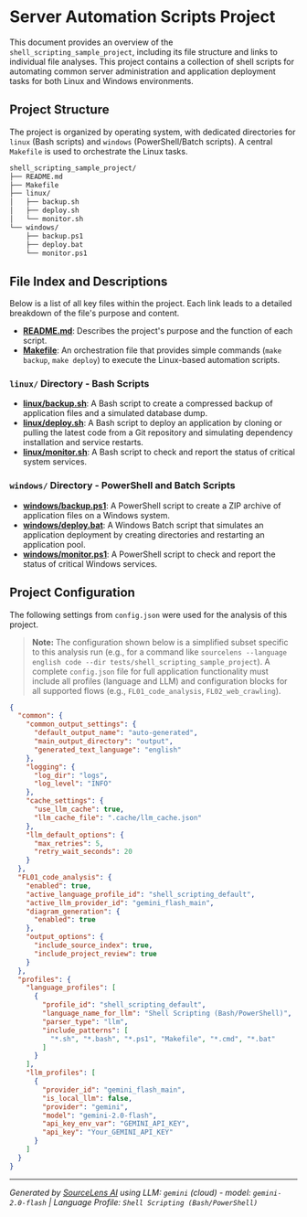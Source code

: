 # Server Automation Scripts Project

This document provides an overview of the `shell_scripting_sample_project`, including its file structure and links to individual file analyses. This project contains a collection of shell scripts for automating common server administration and application deployment tasks for both Linux and Windows environments.

## Project Structure

The project is organized by operating system, with dedicated directories for `linux` (Bash scripts) and `windows` (PowerShell/Batch scripts). A central `Makefile` is used to orchestrate the Linux tasks.

```bash
shell_scripting_sample_project/
├── README.md
├── Makefile
├── linux/
│   ├── backup.sh
│   ├── deploy.sh
│   └── monitor.sh
└── windows/
    ├── backup.ps1
    ├── deploy.bat
    └── monitor.ps1
```

## File Index and Descriptions

Below is a list of all key files within the project. Each link leads to a detailed breakdown of the file's purpose and content.

*   **[README.md](./README.md)**: Describes the project's purpose and the function of each script.
*   **[Makefile](./Makefile)**: An orchestration file that provides simple commands (`make backup`, `make deploy`) to execute the Linux-based automation scripts.

### `linux/` Directory - Bash Scripts

*   **[linux/backup.sh](./linux/backup.sh)**: A Bash script to create a compressed backup of application files and a simulated database dump.
*   **[linux/deploy.sh](./linux/deploy.sh)**: A Bash script to deploy an application by cloning or pulling the latest code from a Git repository and simulating dependency installation and service restarts.
*   **[linux/monitor.sh](./linux/monitor.sh)**: A Bash script to check and report the status of critical system services.

### `windows/` Directory - PowerShell and Batch Scripts

*   **[windows/backup.ps1](./windows/backup.ps1)**: A PowerShell script to create a ZIP archive of application files on a Windows system.
*   **[windows/deploy.bat](./windows/deploy.bat)**: A Windows Batch script that simulates an application deployment by creating directories and restarting an application pool.
*   **[windows/monitor.ps1](./windows/monitor.ps1)**: A PowerShell script to check and report the status of critical Windows services.

## Project Configuration

The following settings from `config.json` were used for the analysis of this project.

> **Note:** The configuration shown below is a simplified subset specific to this analysis run (e.g., for a command like `sourcelens --language english code --dir tests/shell_scripting_sample_project`). A complete `config.json` file for full application functionality must include all profiles (language and LLM) and configuration blocks for all supported flows (e.g., `FL01_code_analysis`, `FL02_web_crawling`).

```json
{
  "common": {
    "common_output_settings": {
      "default_output_name": "auto-generated",
      "main_output_directory": "output",
      "generated_text_language": "english"
    },
    "logging": {
      "log_dir": "logs",
      "log_level": "INFO"
    },
    "cache_settings": {
      "use_llm_cache": true,
      "llm_cache_file": ".cache/llm_cache.json"
    },
    "llm_default_options": {
      "max_retries": 5,
      "retry_wait_seconds": 20
    }
  },
  "FL01_code_analysis": {
    "enabled": true,
    "active_language_profile_id": "shell_scripting_default",
    "active_llm_provider_id": "gemini_flash_main",
    "diagram_generation": {
      "enabled": true
    },
    "output_options": {
      "include_source_index": true,
      "include_project_review": true
    }
  },
  "profiles": {
    "language_profiles": [
      {
        "profile_id": "shell_scripting_default",
        "language_name_for_llm": "Shell Scripting (Bash/PowerShell)",
        "parser_type": "llm",
        "include_patterns": [
          "*.sh", "*.bash", "*.ps1", "Makefile", "*.cmd", "*.bat"
        ]
      }
    ],
    "llm_profiles": [
      {
        "provider_id": "gemini_flash_main",
        "is_local_llm": false,
        "provider": "gemini",
        "model": "gemini-2.0-flash",
        "api_key_env_var": "GEMINI_API_KEY",
        "api_key": "Your_GEMINI_API_KEY"
      }
    ]
  }
}
```
---

*Generated by [SourceLens AI](https://github.com/openXFlow/sourceLensAI) using LLM: `gemini` (cloud) - model: `gemini-2.0-flash` | Language Profile: `Shell Scripting (Bash/PowerShell)`*
